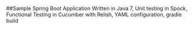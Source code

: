 ##Sample Spring Boot Application
Written in Java 7, Unit testing in Spock, Functional Testing in Cucumber with Relish, YAML configuration, gradle build

